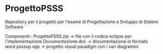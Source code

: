 # ProgettoPSSS
Repository per il progetto per l'esame di Progettazione e Sviluppo di Sistemi Software

Componenti :
ProgettoPSSS.zip -> file con il codice eclipse per l'implementazione
Documentazione.doc -> documentazione in formato word
psssvp.vpp -> progetto visual paradigm con i vari diagrammi 
